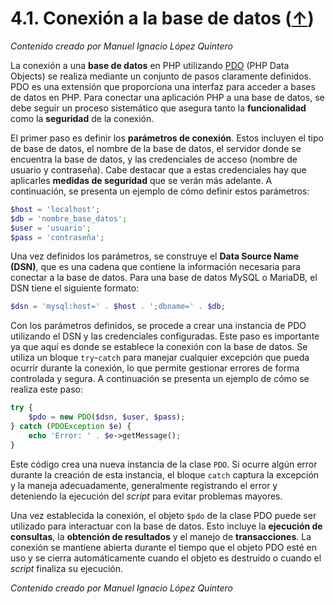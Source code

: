 # 4.1. Conexión a la base de datos ([↑](README.md))

_Contenido creado por Manuel Ignacio López Quintero_

La conexión a una **base de datos** en PHP utilizando [PDO](https://www.php.net/manual/book.pdo.php) (PHP Data Objects) se realiza mediante un conjunto de pasos claramente definidos. PDO es una extensión que proporciona una interfaz para acceder a bases de datos en PHP. Para conectar una aplicación PHP a una base de datos, se debe seguir un proceso sistemático que asegura tanto la **funcionalidad** como la **seguridad** de la conexión.

El primer paso es definir los **parámetros de conexión**. Estos incluyen el tipo de base de datos, el nombre de la base de datos, el servidor donde se encuentra la base de datos, y las credenciales de acceso (nombre de usuario y contraseña). Cabe destacar que a estas credenciales hay que aplicarles **medidas de seguridad** que se verán más adelante. A continuación, se presenta un ejemplo de cómo definir estos parámetros:

```php
$host = 'localhost';
$db = 'nombre_base_datos';
$user = 'usuario';
$pass = 'contraseña';
```

Una vez definidos los parámetros, se construye el **Data Source Name (DSN)**, que es una cadena que contiene la información necesaria para conectar a la base de datos. Para una base de datos MySQL o MariaDB, el DSN tiene el siguiente formato:

```php
$dsn = 'mysql:host=' . $host . ';dbname=' . $db;
```

Con los parámetros definidos, se procede a crear una instancia de PDO utilizando el DSN y las credenciales configuradas. Este paso es importante ya que aquí es donde se establece la conexión con la base de datos. Se utiliza un bloque `try`-`catch` para manejar cualquier excepción que pueda ocurrir durante la conexión, lo que permite gestionar errores de forma controlada y segura. A continuación se presenta un ejemplo de cómo se realiza este paso:

```php
try {
    $pdo = new PDO($dsn, $user, $pass);
} catch (PDOException $e) {
    echo 'Error: ' . $e->getMessage();
}
```

Este código crea una nueva instancia de la clase `PDO`. Si ocurre algún error durante la creación de esta instancia, el bloque `catch` captura la excepción y la maneja adecuadamente, generalmente registrando el error y deteniendo la ejecución del *script* para evitar problemas mayores.

Una vez establecida la conexión, el objeto `$pdo` de la clase PDO puede ser utilizado para interactuar con la base de datos. Esto incluye la **ejecución de consultas**, la **obtención de resultados** y el manejo de **transacciones**. La conexión se mantiene abierta durante el tiempo que el objeto PDO esté en uso y se cierra automáticamente cuando el objeto es destruido o cuando el *script* finaliza su ejecución.

_Contenido creado por Manuel Ignacio López Quintero_
